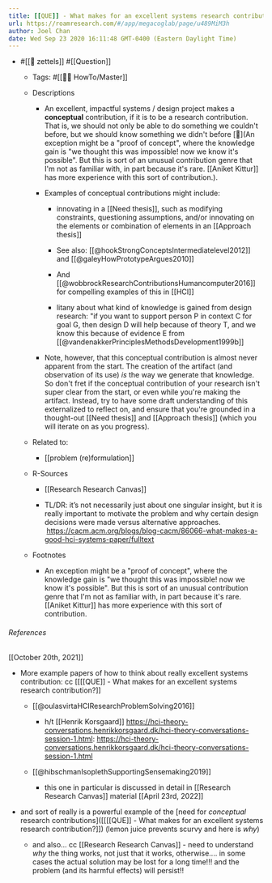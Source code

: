 ```yaml
---
title: [[QUE]] - What makes for an excellent systems research contribution?
url: https://roamresearch.com/#/app/megacoglab/page/u489MiM3h
author: Joel Chan
date: Wed Sep 23 2020 16:11:48 GMT-0400 (Eastern Daylight Time)
---
```


- #[[🌲 zettels]] #[[Question]]

    - Tags: #[[👩‍🏫 HowTo/Master]]

    - Descriptions

        - An excellent, impactful systems / design project makes a **conceptual** contribution, if it is to be a research contribution. That is, we should not only be able to do something we couldn't before, but we should know something we didn't before [📝](An exception might be a "proof of concept", where the knowledge gain is "we thought this was impossible! now we know it's possible". But this is sort of an unusual contribution genre that I'm not as familiar with, in part because it's rare. [[Aniket Kittur]] has more experience with this sort of contribution.).

        - Examples of conceptual contributions might include:

            - innovating in a [[Need thesis]], such as modifying constraints, questioning assumptions, and/or innovating on the elements or combination of elements in an [[Approach thesis]]

            - See also: [[@hookStrongConceptsIntermediatelevel2012]] and [[@galeyHowPrototypeArgues2010]]

            - And [[@wobbrockResearchContributionsHumancomputer2016]] for compelling examples of this in [[HCI]]

            - litany about what kind of knowledge is gained from design research: "if you want to support person P in context C for goal G, then design D will help because of theory T, and we know this because of evidence E from [[@vandenakkerPrinciplesMethodsDevelopment1999b]]

        - Note, however, that this conceptual contribution is almost never apparent from the start. The creation of the artifact (and observation of its use) *is* the way we generate that knowledge. So don't fret if the conceptual contribution of your research isn't super clear from the start, or even while you're making the artifact. Instead, try to have some draft understanding of this externalized to reflect on, and ensure that you're grounded in a thought-out [[Need thesis]] and [[Approach thesis]] (which you will iterate on as you progress).

    - Related to:

        - [[problem (re)formulation]]

    - R-Sources

        - [[Research Research Canvas]]

        - TL/DR: it’s not necessarily just about one singular insight, but it is really important to motivate the problem and why certain design decisions were made versus alternative approaches.  https://cacm.acm.org/blogs/blog-cacm/86066-what-makes-a-good-hci-systems-paper/fulltext

    - Footnotes

        - An exception might be a "proof of concept", where the knowledge gain is "we thought this was impossible! now we know it's possible". But this is sort of an unusual contribution genre that I'm not as familiar with, in part because it's rare. [[Aniket Kittur]] has more experience with this sort of contribution.

###### References

[[October 20th, 2021]]

- More example papers of how to think about really excellent systems contribution: cc [[[[QUE]] - What makes for an excellent systems research contribution?]]

    - [[@oulasvirtaHCIResearchProblemSolving2016]]

        - h/t [[Henrik Korsgaard]] https://hci-theory-conversations.henrikkorsgaard.dk/hci-theory-conversations-session-1.html: https://hci-theory-conversations.henrikkorsgaard.dk/hci-theory-conversations-session-1.html

    - [[@hibschmanIsoplethSupportingSensemaking2019]]

        - this one in particular is discussed in detail in [[Research Research Canvas]] material
[[April 23rd, 2022]]

- and sort of really is a powerful example of the [need for *conceptual* research contributions]([[[[QUE]] - What makes for an excellent systems research contribution?]]) (lemon juice prevents scurvy and here is *why*)

    - and also... cc [[Research Research Canvas]] - need to understand *why* the thing works, not just that it works, otherwise.... in some cases the actual solution may be lost for a long time!!! and the problem (and its harmful effects) will persist!!
